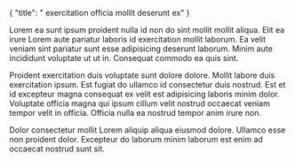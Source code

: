 {
  "title": " exercitation officia mollit deserunt ex"
}

Lorem ea sunt ipsum proident nulla id non do sint mollit mollit aliqua. Elit ea irure Lorem aute pariatur laboris id exercitation mollit laborum. Ea velit veniam sint pariatur sunt esse adipisicing deserunt laborum. Minim aute incididunt voluptate ut ut in. Consequat commodo ea quis sint.

Proident exercitation duis voluptate sunt dolore dolore. Mollit labore duis exercitation ipsum. Est fugiat do ullamco id consectetur duis nostrud. Est et id excepteur magna consequat ex velit est adipisicing laboris minim dolor. Voluptate officia magna qui ipsum cillum velit nostrud occaecat veniam tempor velit in officia. Officia nulla ea nostrud tempor anim irure non.

Dolor consectetur mollit Lorem aliquip aliqua eiusmod dolore. Ullamco esse non proident dolor. Excepteur do laborum minim laborum est enim ad occaecat nostrud sunt sit.